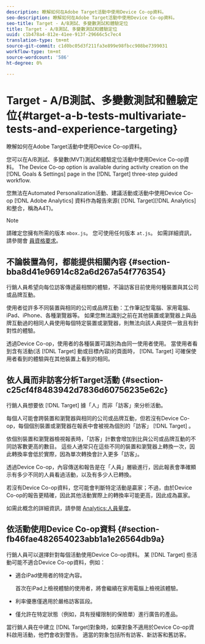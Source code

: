 ```yaml
---
description: 瞭解如何在Adobe Target活動中使用Device Co-op資料。
seo-description: 瞭解如何在Adobe Target活動中使用Device Co-op資料。
seo-title: Target - A/B測試、多變數測試和體驗定位
title: Target - A/B測試、多變數測試和體驗定位
uuid: c1b478a4-812e-41ee-913f-29666c5c7ec4
translation-type: tm+mt
source-git-commit: c1d0bc05d3f211fa3e899e98fbcc908be7399031
workflow-type: tm+mt
source-wordcount: '586'
ht-degree: 0%

---
```



# Target - A/B測試、多變數測試和體驗定位{#target-a-b-tests-multivariate-tests-and-experience-targeting}

瞭解如何在Adobe Target活動中使用Device Co-op資料。

您可以在A/B測試、多變數(MVT)測試和體驗定位活動中使用Device Co-op資料。 The Device Co-op option is available during activity creation on the [!DNL Goals & Settings] page in the [!DNL Target] three-step guided workflow.

您無法在Automated Personalization活動、建議活動或活動中使用Device Co-op [!DNL Adobe Analytics] 資料作為報告來源( [!DNL Target][!DNL Analytics] 和整合，稱為A4T)。

>[!NOTE]
>
>請確定您擁有所需的版本 `mbox.js`。 您可使用任何版本 `at.js`。 如需詳細資訊，請參閱會 [員資格要求](../about/requirements.md#concept-31d3d165d22546afbedf023d32ad3a43)。

## 不論裝置為何，都能提供相關內容 {#section-bba8d41e96914c82a6d267a54f776354}

行銷人員希望向每位訪客傳遞最相關的體驗，不論訪客目前使用何種裝置與其公司或品牌互動。

使用者從許多不同裝置與相同的公司或品牌互動：工作筆記型電腦、家用電腦、iPad、iPhone、各種瀏覽器等。 如果您無法識別之前在其他裝置或瀏覽器上與品牌互動過的相同人員使用每個特定裝置或瀏覽器，則無法向該人員提供一致且有針對性的體驗。

透過Device Co-op，使用者的各種裝置可識別為由同一使用者使用。 當使用者看到含有活動(活 [!DNL Target] 動或目標內容)的頁面時， [!DNL Target] 可確保使用者看到的體驗與在其他裝置上看到的相同。

## 依人員而非訪客分析Target活動 {#section-c25cf4f8483942d7836d60756235e62c}

行銷人員想要依 [!DNL Target] 據「人」而非「訪客」來分析活動。

每個人可能會跨裝置和瀏覽器與相同的公司或品牌互動，但若沒有Device Co-op，每個個別裝置或瀏覽器在報表中會被視為個別的「訪客」 [!DNL Target] 。

依個別裝置和瀏覽器檢視報表時，「訪客」計數會增加到比與公司或品牌互動的不同訪客數更高的數目。 這些人通常只在這些不同的裝置和瀏覽器上轉換一次，因此轉換率會低於實際，因為單次轉換會計入更多「訪客」。

透過Device Co-op，內容傳送和報告是在「人員」層級進行，因此報表會準確顯示有多少不同的人員看過活動，以及有多少人已轉換。

若沒有Device Co-op資料，您可能會判斷特定活動是贏家；不過，由於Device Co-op的報告更精確，因此其他活動實際上的轉換率可能更高，因此成為贏家。

如需此概念的詳細資訊，請參閱 [Analytics:人員量度](../other-solutions/people.md#concept-8c57cd3904974e078d7fbf84ac9c2d63)。

## 依活動使用Device Co-op資料 {#section-fb46fae482654023abb1a1e26564db9a}

行銷人員可以選擇針對每個活動使用Device Co-op資料。 某 [!DNL Target] 些活動可能不適合Device Co-op資料，例如：

* 適合iPad使用者的特定內容。

   首次在iPad上檢視體驗的使用者，將會繼續在家用電腦上檢視該體驗。

* 利率優惠僅適用於嚴格訪客區段。
* 僅允許在特定狀態（例如，具有授權限制的保險單）進行廣告的產品。

當行銷人員在中建立 [!DNL Target]對象時，如果對象不適用於Device Co-op資料啟用活動，他們會收到警告。 適當的對象包括所有訪客、新訪客和舊訪客。
